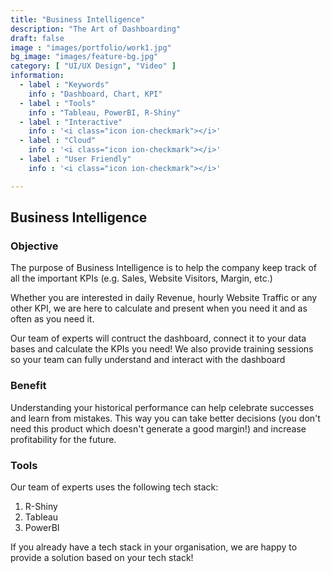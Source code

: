 ```yaml
---
title: "Business Intelligence"
description: "The Art of Dashboarding"
draft: false
image : "images/portfolio/work1.jpg"
bg_image: "images/feature-bg.jpg"
category: [ "UI/UX Design", "Video" ]
information:
  - label : "Keywords"
    info : "Dashboard, Chart, KPI"
  - label : "Tools"
    info : "Tableau, PowerBI, R-Shiny"
  - label : "Interactive"
    info : '<i class="icon ion-checkmark"></i>'
  - label : "Cloud"
    info : '<i class="icon ion-checkmark"></i>'
  - label : "User Friendly"
    info : '<i class="icon ion-checkmark"></i>'

---
```


## Business Intelligence

<h3> Objective </h3>

The purpose of Business Intelligence is to help the company keep track of all the important KPIs (e.g. Sales, Website Visitors, Margin, etc.) 

Whether you are interested in daily Revenue, hourly Website Traffic or any other KPI, we are here to calculate and present when you need it
and as often as you need it.

Our team of experts will contruct the dashboard, connect it to your data bases and calculate the KPIs you need! We also provide training
sessions so your team can fully understand and interact with the dashboard

<h3> Benefit </h3>

Understanding your historical performance can help celebrate successes and learn from mistakes.
This way you can take better decisions (you don't need this product which doesn't generate a good margin!) and increase profitability for the future.

<h3> Tools </h3>
Our team of experts uses the following tech stack: 

<ol>
  <li>R-Shiny</li>
  <li>Tableau</li>
  <li>PowerBI</li>
</ol>

If you already have a tech stack in your organisation, we are happy to provide a solution based on your tech stack!



